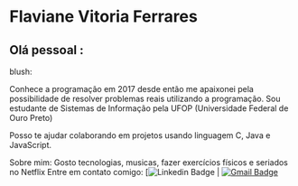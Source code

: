  # Flaviane Vitoria Ferrares

## Olá pessoal :
blush:

Conhece a programação em 2017 desde então me apaixonei pela possibilidade de resolver problemas reais utilizando a programação.
Sou estudante de Sistemas de Informação pela UFOP (Universidade Federal de Ouro Preto) 

Posso te ajudar colaborando em projetos usando linguagem C, Java e JavaScript.

Sobre mim: Gosto tecnologias, musicas, fazer exercícios físicos e seriados no Netflix
Entre em contato comigo: [![Linkedin Badge](https://www.linkedin.com/in/flaviane-ferrares2308/) 
| 
[![Gmail Badge]()](mailto:flaviane.ferrares@gmail.com)

```
